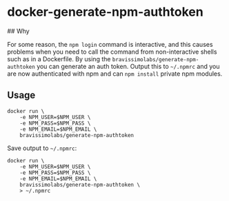 # docker-generate-npm-authtoken

## Why

For some reason, the `npm login` command is interactive, and this causes problems when you need to call the command from non-interactive shells such as in a Dockerfile. By using the `bravissimolabs/generate-npm-authtoken` you can generate an auth token. Output this to `~/.npmrc` and you are now authenticated with npm and can `npm install` private npm modules.

## Usage

    docker run \
        -e NPM_USER=$NPM_USER \
        -e NPM_PASS=$NPM_PASS \
        -e NPM_EMAIL=$NPM_EMAIL \
        bravissimolabs/generate-npm-authtoken

Save output to `~/.npmrc`:

    docker run \
        -e NPM_USER=$NPM_USER \
        -e NPM_PASS=$NPM_PASS \
        -e NPM_EMAIL=$NPM_EMAIL \
        bravissimolabs/generate-npm-authtoken \
        > ~/.npmrc
